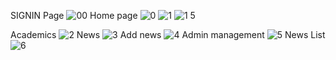 SIGNIN Page
![00](https://user-images.githubusercontent.com/76411035/192221737-9138e19a-4ab2-4df4-b0a1-34509241e417.jpg)
Home page
![0](https://user-images.githubusercontent.com/76411035/192221840-79ad3e29-c397-4a7f-b7f0-8eb0ad62b1da.jpg)
![1](https://user-images.githubusercontent.com/76411035/192221888-37ed7aae-e32d-4af9-8426-e0d8469c11bd.jpg)
![1 5](https://user-images.githubusercontent.com/76411035/192221962-bf85a55f-1df1-4e2f-bdd6-0e15b20eac37.jpg)

Academics 
![2](https://user-images.githubusercontent.com/76411035/192222306-b1baccee-eab7-4b71-aa90-20354fef1d16.jpg)
News
![3](https://user-images.githubusercontent.com/76411035/192222370-3c2a35d3-6d93-4438-af39-e85928537c14.jpg)
Add news
![4](https://user-images.githubusercontent.com/76411035/192222442-ed1a86b0-b970-4071-8c1f-bf5c8f7dd99d.jpg)
Admin management
![5](https://user-images.githubusercontent.com/76411035/192222509-73bb73c5-9f01-4a7d-b05a-deff8d91e21f.jpg)
News List
![6](https://user-images.githubusercontent.com/76411035/192222576-89f8356b-5c40-44c1-8fb0-b1c79c5fb4ac.jpg)
